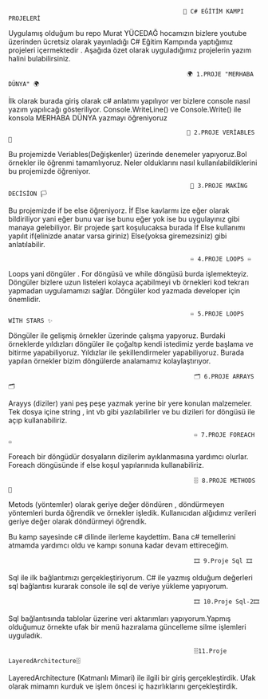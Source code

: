                                                      📓 C# EĞİTİM KAMPI PROJELERİ 

Uygulamış olduğum bu repo Murat YÜCEDAĞ hocamızın bizlere youtube üzerinden ücretsiz olarak yayınladığı C# Eğitim Kampında yaptığımız projeleri içermektedir .
Aşağıda özet olarak uyguladığımız projelerin yazım halini bulabilirsiniz.



                                                      🌍 1.PROJE "MERHABA DÜNYA" 🌍
 İlk olarak burada giriş olarak c# anlatımı yapılıyor ver bizlere console nasıl yazım yapılıcağı gösteriliyor.
 Console.WriteLine() ve Console.Write() ile konsola MERHABA DÜNYA yazmayı öğreniyoruz 



                                                      📌 2.PROJE VERİABLES 📌
 Bu projemizde Veriables(Değişkenler) üzerinde denemeler yapıyoruz.Bol örnekler ile öğrenmi tamamlıyoruz.
 Neler olduklarını nasıl kullanılabildiklerini bu projemizde öğreniyor.



                                                       🏴 3.PROJE MAKİNG DECİSİON 🏳️
 Bu projemizde if be else öğreniyorz. İf Else kavlarmı ize eğer olarak bildiriliyor yani eğer bunu var ise bunu eğer yok ise bu uygulayınız gibi manaya gelebiliyor.
 Bir projede şart koşulucaksa burada İf Else kullanımı yapılıt 
 if(elinizde anatar varsa giriniz)
 Else(yoksa giremezsiniz)
 gibi anlatılabilir.



                                                       ♾️ 4.PROJE LOOPS ♾️
 Loops yani döngüler . For döngüsü ve while döngüsü burda işlemekteyiz. Döngüler bizlere uzun listeleri kolayca açabilmeyi vb örnekleri kod tekrarı yapmadan 
 uygulamamızı sağlar. Döngüler kod yazmada developer için önemlidir.



                                                       ♾️ 5.PROJE LOOPS WİTH STARS ✨
 Döngüler ile gelişmiş örnekler üzerinde çalışma yapyoruz. Burdaki örneklerde yıldızları döngüler ile çoğaltıp kendi  istedimiz yerde başlama ve bitirme yapabiliyoruz.
 Yıldızlar ile şekillendirmeler yapabiliyoruz. Burada yapılan örnekler bizim döngülerde analamamız kolaylaştırıyor.



                                                        🗂️ 6.PROJE ARRAYS 🗂️
Arayys (diziler) yani peş peşe yazmak yerine bir yere konulan malzemeler. Tek dosya içine string , int vb gibi yazılabilirler ve 
bu dizileri for döngüsü ile açıp kullanabiliriz. 



                                                        ♾️ 7.PROJE FOREACH ♾️
Foreach bir döngüdür  dosyaların dizilerim ayıklanmasına yardımcı olurlar.
Foreach döngüsünde if else koşul yapılarınıda kullanabiliriz.



                                                        🗄️ 8.PROJE METHODS 📂
Metods (yöntemler) olarak geriye değer döndüren , döndürmeyen yöntemleri burda öğrendik ve örnekler işledik.
Kullanıcıdan alğıdımız verileri geriye değer olarak döndürmeyi öğrendik.


Bu kamp sayesinde c# dilinde ilerleme kaydettim. Bana c# temellerini atmamda yardımcı oldu ve kampı sonuna kadar devam ettireceğim.



                                                        🎞️ 9.Proje Sql 🎞️
Sql ile ilk bağlantımızı gerçekleştiriyorum. C# ile yazmış olduğum değerleri sql bağlantısı kurarak console ile sql de veriye yükleme yapıyorum.



                                                        🎞️ 10.Proje Sql-2🎞️  
Sql bağlantısında tablolar üzerine veri aktarımları yapıyorum.Yapmış olduğumuz örnekte     ufak bir menü hazıralama güncelleme silme işlemleri uyguladık.



                                                        🗄️11.Proje LayeredArchitecture🗄️
 LayeredArchitecture (Katmanlı Mimari) ile ilgili bir giriş gerçekleştirdik. Ufak olarak mimamrı kurduk ve işlem öncesi iç hazırlıklarını gerçekleştirdik.                                                




 

